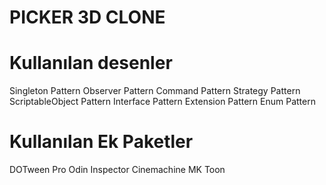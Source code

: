 PICKER 3D CLONE
===============

Kullanılan desenler     
====================
Singleton Pattern
Observer Pattern
Command Pattern
Strategy Pattern
ScriptableObject Pattern
Interface Pattern
Extension Pattern
Enum Pattern


Kullanılan Ek Paketler      
=======================
DOTween Pro
Odin Inspector
Cinemachine
MK Toon
